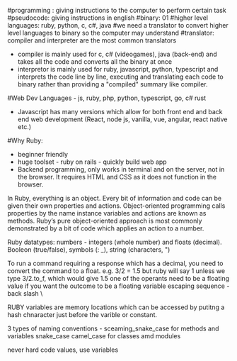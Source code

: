 #programming : giving instructions to the computer to perform certain task 
#pseudocode: giving instructions in english
#binary: 01
#higher level languages:
ruby, python, c, c#, java
#we need a translator to convert higher level languages to binary so the computer may understand
#translator:
compiler and interpreter are the most common translators
- compiler is mainly used for c, c# (videogames), java (back-end) and takes all the code and converts all the binary at once
- interpretor is mainly used for ruby, javascript, python, typescript and interprets the code line by line, executing and translating each code to binary rather than providing a "compiled" summary like compiler. 

#Web Dev Languages - js, ruby, php, python, typescript, go, c# rust
- Javascript has many versions which allow for both front end and back end web development (React, node js, vanilla, vue, angular, react native etc.)

#Why Ruby:
- beginner friendly
- huge toolset - ruby on rails - quickly build web app
- Backend programming, only works in terminal and on the server, not in the browser. It requires HTML and CSS as it does not function in the browser.

In Ruby, everything is an object. Every bit of information and code can be given their own properties and actions. Object-oriented programming calls properties by the name instance variables and actions are known as methods. Ruby’s pure object-oriented approach is most commonly demonstrated by a bit of code which applies an action to a number.

Ruby datatypes: numbers - integers (whole number) and floats (decimal). Booleon (true/false), symbols (: _), string (characters, ")

To run a command requiring a response which has a decimal, you need to convert the command to a float. 
    e.g. 3/2 = 1.5 but ruby will say 1 unless we type 3/2.to_f, which would give 1.5
        one of the operants need to be a floating value if you want the outcome to be a floating variable
        escaping sequence - back slash \

RUBY variables are memory locations which can be accessed by putitng a hash chnaracter just before the varible or constant.

3 types of naming conventions - 
sceaming_snake_case for methods and variables
snake_case 
camel_case for classes amd modules


never hard code values, use variables

